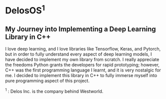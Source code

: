# DelosOS<sup>1</sup>
## My Journey into Implementing a Deep Learning Library in C++

I love deep learning, and I love libraries like Tensorflow, Keras, and Pytorch, but
in order to fully understand every aspect of deep learning models, I have decided to implement
my own library from scratch. I really appreciate the freedoms Python grants the developers for
rapid prototyping; however, C++ was the first programming language I learnt, and it is very nostalgic for me.
I decided to implement this library in C++ to fully immerse myself into pure programming aspect of this project.


<sup>1</sup> : Delos Inc. is the company behind Westworld.

